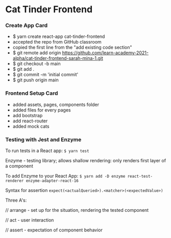 # Cat Tinder Frontend

### Create App Card
- $ yarn create react-app cat-tinder-frontend
- accepted the repo from GitHub classroom
- copied the first line from the "add existing code section"
- $ git remote add origin https://github.com/learn-academy-2021-alpha/cat-tinder-frontend-sarah-mina-1.git
- $ git checkout -b main
- $ git add .
- $ git commit -m 'initial commit'
- $ git push origin main

### Frontend Setup Card
- added assets, pages, components folder
- added files for every pages
- add bootstrap
- add react-router
- added mock cats

### Testing with Jest and Enzyme

To run tests in a React app:
`$ yarn test`

Enzyme - testing library; allows shallow rendering: only renders first layer of a component

To add Enzyme to your React App:
`$ yarn add -D enzyme react-test-renderer enzyme-adapter-react-16`

Syntax for assertion
`expect(<actualQueried>).<matcher>(<expectedValue>)`


Three A's:

// arrange - set up for the situation, rendering the tested component

// act - user interaction

// assert - expectation of component behavior
